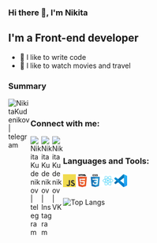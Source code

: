 ### Hi there 👋, I'm Nikita

## I'm a Front-end developer

- 💪 I like to write code
- 🎉 I like to watch movies and travel

### Summary

[<img align="left" alt="NikitaKudenikov | telegram" width="45" src="https://img.icons8.com/nolan/344/open-resume.png" />][summary]

<br />

### Connect with me:

[<img align="left" alt="NikitaKudenikov | telegram" width="22px" src="https://img.icons8.com/ios-filled/344/telegram-app.png" />][telegram]
[<img align="left" alt="NikitaKudenikov | Instagram" width="22px" src="https://cdn.jsdelivr.net/npm/simple-icons@v3/icons/instagram.svg" />][instagram]
[<img align="left" alt="NikitaKudenikov | VK" width="22px" src="https://cdn.jsdelivr.net/npm/simple-icons@v3/icons/vk.svg" />][vk]

<br />

### Languages and Tools:

<img align="left" alt="JavaScript" width="26px" src="https://raw.githubusercontent.com/github/explore/80688e429a7d4ef2fca1e82350fe8e3517d3494d/topics/javascript/javascript.png" />
<img align="left" alt="HTML5" width="26px" src="https://raw.githubusercontent.com/github/explore/80688e429a7d4ef2fca1e82350fe8e3517d3494d/topics/html/html.png" />
<img align="left" alt="CSS3" width="26px" src="https://raw.githubusercontent.com/github/explore/80688e429a7d4ef2fca1e82350fe8e3517d3494d/topics/css/css.png" />
<img align="left" alt="React" width="26px" src="https://raw.githubusercontent.com/github/explore/80688e429a7d4ef2fca1e82350fe8e3517d3494d/topics/react/react.png" />
<img align="left" alt="Visual Studio Code" width="26px" src="https://raw.githubusercontent.com/github/explore/80688e429a7d4ef2fca1e82350fe8e3517d3494d/topics/visual-studio-code/visual-studio-code.png" />


<br />
<br />

![Top Langs](https://github-readme-stats.vercel.app/api/top-langs/?username=KudenikovNS&layout=compact)

[instagram]: https://www.instagram.com/kudenikovns
[vk]: https://vk.com/id10591245
[telegram]: https://t.me/kudnik
[summary]: https://batumi.headhunter.ge/resume/4acc3de1ff09e99e730039ed1f37504b494467

